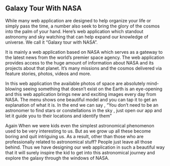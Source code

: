 ## Galaxy Tour With NASA

While many  web application are designed to help organize your life or simply pass the time, a number also seek to bring the glory of the cosmos into the palm of your hand. Here’s  web application which standout astronomy and sky watching that can help expand our knowledge of universe. We call it “Galaxy tour with NASA”. 
 
It is mainly a web application based on NASA which serves as a gateway to the latest news from the world’s premier space agency. The  web application provides access to the huge amount of information about NASA and its projects about that planet. It’s many missions and the cosmos delivered via feature stories, photos, videos and more. 
 
In this web application the available photos of space are absolutely mind-blowing seeing something that doesn’t exist on the Earth is an eye-opening and this  web application brings new and exciting images every day from NASA. The menu shows one beautiful model and you can tap it to get an explanation of what it is. In the end we can say , “You don’t need to be an astronomer to find stars or constellations in the sky , just open our app and let it guide you to their locations and identify them”
 
Again When we were kids even the simplest astronomical phenomenon used to be very interesting to us. But as we grow up all these become boring and quit intriguing us. As a result, other than those who are professionally related to astronomical stuff? People just leave all those behind. Thus we have designing our web application in such a beautiful way that it will surely inspire  the kid to get into this astronomical journey and explore  the galaxy through the windows of NASA.

